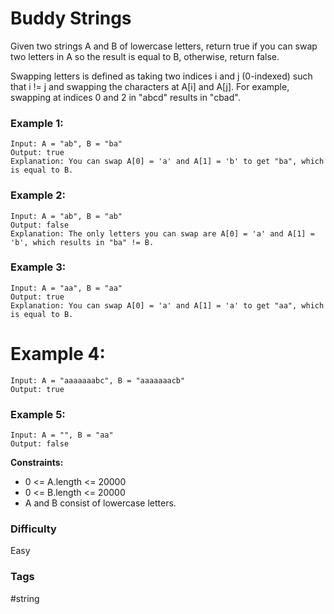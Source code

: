 # Buddy Strings

Given two strings A and B of lowercase letters, return true if you can swap two letters in A so the result is equal to B, otherwise, return false.

Swapping letters is defined as taking two indices i and j (0-indexed) such that i != j and swapping the characters at A[i] and A[j]. For example, swapping at indices 0 and 2 in "abcd" results in "cbad".

### Example 1:

```
Input: A = "ab", B = "ba"
Output: true
Explanation: You can swap A[0] = 'a' and A[1] = 'b' to get "ba", which is equal to B.
```

### Example 2:

```
Input: A = "ab", B = "ab"
Output: false
Explanation: The only letters you can swap are A[0] = 'a' and A[1] = 'b', which results in "ba" != B.
```

### Example 3:

```
Input: A = "aa", B = "aa"
Output: true
Explanation: You can swap A[0] = 'a' and A[1] = 'a' to get "aa", which is equal to B.
```

# Example 4:

```
Input: A = "aaaaaaabc", B = "aaaaaaacb"
Output: true
```

### Example 5:

```
Input: A = "", B = "aa"
Output: false
```

**Constraints:**

- 0 <= A.length <= 20000
- 0 <= B.length <= 20000
- A and B consist of lowercase letters.

### Difficulty

Easy

### Tags

#string
